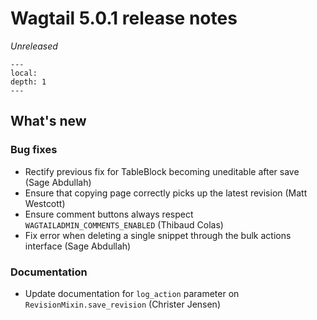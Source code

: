 # Wagtail 5.0.1 release notes

_Unreleased_

```{contents}
---
local:
depth: 1
---
```

## What's new

### Bug fixes

 * Rectify previous fix for TableBlock becoming uneditable after save (Sage Abdullah)
 * Ensure that copying page correctly picks up the latest revision (Matt Westcott)
 * Ensure comment buttons always respect `WAGTAILADMIN_COMMENTS_ENABLED` (Thibaud Colas)
 * Fix error when deleting a single snippet through the bulk actions interface (Sage Abdullah)

### Documentation

 * Update documentation for `log_action` parameter on `RevisionMixin.save_revision` (Christer Jensen)
